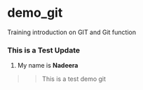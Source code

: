 # demo_git
Training introduction on GIT and Git function

### This is a Test Update
1. My name is **Nadeera**   
>> This is a test demo git


